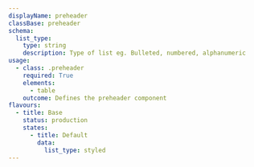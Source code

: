 ```yaml
---
displayName: preheader
classBase: preheader
schema:
  list_type:
    type: string
    description: Type of list eg. Bulleted, numbered, alphanumeric
usage:
  - class: .preheader
    required: True
    elements:
      - table
    outcome: Defines the preheader component
flavours:
  - title: Base
    status: production
    states:
      - title: Default
        data:
          list_type: styled
---
```

